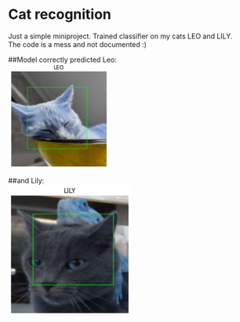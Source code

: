 # Cat recognition

Just a simple miniproject. Trained classifier on my cats LEO and LILY.<br>
The code is a mess and not documented :) <br>

##Model correctly predicted Leo:<br>
![alt text](https://github.com/s-mis/cat_recognition/blob/main/leo_test_pred.png?raw=true)

##and Lily:<br>
![alt text](https://github.com/s-mis/cat_recognition/blob/main/lily_test_pred.png?raw=true)
